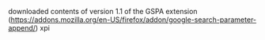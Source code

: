 downloaded contents of version 1.1 of the GSPA extension (https://addons.mozilla.org/en-US/firefox/addon/google-search-parameter-append/) xpi
